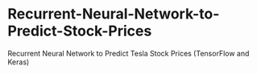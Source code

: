# Recurrent-Neural-Network-to-Predict-Stock-Prices
Recurrent Neural Network to Predict Tesla Stock Prices (TensorFlow and Keras)
